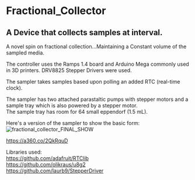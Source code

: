 # Fractional_Collector
## A Device that collects samples at interval.
A novel spin on fractional collection...Maintaining a Constant volume of the sampled media.  
  
The controller uses the Ramps 1.4 board and Arduino Mega commonly used in 3D printers. 
DRV8825 Stepper Drivers were used.  
  
The sampler takes samples based upon polling an added RTC (real-time clock).  
  
The sampler has two attached parastaltic pumps with stepper motors and a sample tray which is also powered by a stepper motor.  
The sample tray has room for 64 small eppendorf (1.5 mL).  
  
Here's a version of the sampler to show the basic form:  
![fractional_collector_FINAL_SHOW](https://user-images.githubusercontent.com/592299/170140898-2c0a126c-57da-4198-8721-575a3aaff1b9.png)
  
https://a360.co/2QkRquD
  
   
Libraries used:  
https://github.com/adafruit/RTClib  
https://github.com/olikraus/u8g2  
https://github.com/laurb9/StepperDriver  
